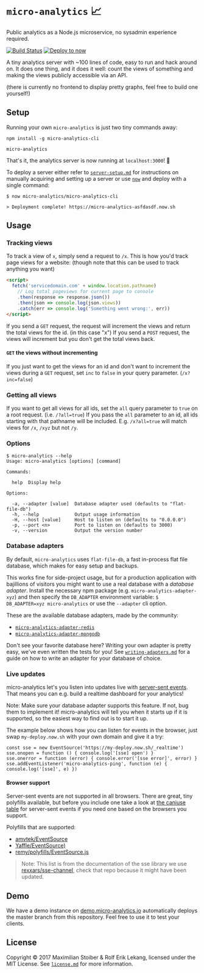 # `micro-analytics` 📈

Public analytics as a Node.js microservice, no sysadmin experience required.

[![Build Status](https://travis-ci.org/micro-analytics/micro-analytics-cli.svg?branch=master)](https://travis-ci.org/micro-analytics/micro-analytics-cli) [![Deploy to now](https://deploy.now.sh/static/button.svg)](https://deploy.now.sh/?repo=https://github.com/micro-analytics/micro-analytics-cli)


A tiny analytics server with ~100 lines of code, easy to run and hack around on. It does one thing, and it does it well: count the views of something and making the views publicly accessible via an API.

(there is currently no frontend to display pretty graphs, feel free to build one yourself!)

## Setup

Running your own `micro-analytics` is just two tiny commands away:

```
npm install -g micro-analytics-cli

micro-analytics
```

That's it, the analytics server is now running at `localhost:3000`! 🎉

To deploy a server either refer to [`server-setup.md`](./server-setup.md) for instructions on manually acquiring and setting up a server or use [`now`](https://now.sh) and deploy with a single command:

```
$ now micro-analytics/micro-analytics-cli

> Deployment complete! https://micro-analytics-asfdasdf.now.sh
```

## Usage

### Tracking views

To track a view of `x`, simply send a request to `/x`. This is how you'd track page views for a website: (though note that this can be used to track anything you want)

```HTML
<script>
  fetch('servicedomain.com' + window.location.pathname)
    // Log total pageviews for current page to console
    .then(response => response.json())
    .then(json => console.log(json.views))
    .catch(err => console.log('Something went wrong:', err))
</script>
```

If you send a `GET` request, the request will increment the views and return the total views for the id. (in this case "x") If you send a `POST` request, the views will increment but you don't get the total views back.

#### `GET` the views without incrementing

If you just want to get the views for an id and don't want to increment the views during a `GET` request, set `inc` to `false` in your query parameter. (`/x?inc=false`)

### Getting all views

If you want to get all views for all ids, set the `all` query parameter to `true` on a root request. (i.e. `/?all=true`) If you pass the `all` parameter to an id, all ids starting with that pathname will be included. E.g. `/x?all=true` will match views for `/x`, `/xyz` but not `/y`.

### Options

```
$ micro-analytics --help
Usage: micro-analytics [options] [command]

Commands:

  help  Display help

Options:

  -a, --adapter [value]  Database adapter used (defaults to "flat-file-db")
  -h, --help             Output usage information
  -H, --host [value]     Host to listen on (defaults to "0.0.0.0")
  -p, --port <n>         Port to listen on (defaults to 3000)
  -v, --version          Output the version number
```

### Database adapters

By default, `micro-analytics` uses `flat-file-db`, a fast in-process flat file database, which makes for easy setup and backups.

This works fine for side-project usage, but for a production application with bajillions of visitors you might want to use a real database with a _database adapter_. Install the necessary npm package (e.g. `micro-analytics-adapter-xyz`) and then specify the `DB_ADAPTER` environment variable: `$ DB_ADAPTER=xyz micro-analytics` or use the `--adapter` cli option.

These are the available database adapters, made by the community:

- [`micro-analytics-adapter-redis`](https://github.com/relekang/micro-analytics-adapter-redis)
- [`micro-analytics-adapter-mongodb`](https://github.com/esakkiraj/adapter-mongodb)

Don't see your favorite database here? Writing your own adapter is pretty easy, we've even written the tests for you! See [`writing-adapters.md`](writing-adapters.md) for a guide on how to write an adapter for your database of choice.

### Live updates

micro-analytics let's you listen into updates live with [server-sent events][].
That means you can e.g. build a realtime dashboard for your analytics!

Note: Make sure your database adapter supports this feature. If not, bug them to implement it!
micro-analytics will tell you when it starts up if it is supported, so the easiest way to find
out is to start it up.

The example below shows how you can listen for events in the browser, just swap
`my-deploy.now.sh` with your own domain and give it a try:

```es6
const sse = new EventSource('https://my-deploy.now.sh/_realtime')
sse.onopen = function () { console.log('[sse] open') }
sse.onerror = function (error) { console.error('[sse error]', error) }
sse.addEventListener('micro-analytics-ping', function (e) { console.log('[sse]', e) })
```

#### Browser support

Server-sent events are not supported in all browsers. There are great, tiny polyfills available, but before you include one take a look at [the caniuse table][] for server-sent events if you need one based on the browsers you support.

Polyfills that are supported:

* [amvtek/EventSource](https://github.com/amvtek/EventSource)
* [Yaffle/EventSource)](https://github.com/Yaffle/EventSource)
* [remy/polyfills/EventSource.js](https://github.com/remy/polyfills/blob/master/EventSource.js)

> Note: This list is from the documentation of the sse library we use [rexxars/sse-channel][], check that repo because it might have been updated.

[server-sent events]: https://developer.mozilla.org/en-US/docs/Web/API/Server-sent_events/Using_server-sent_events
[the caniuse table]: http://caniuse.com/#feat=eventsource
[rexxars/sse-channel]: https://github.com/rexxars/sse-channel

## Demo

We have a demo instance on [demo.micro-analytics.io](https://demo.micro-analytics.io/visited)
automatically deploys the master branch from this repository. Feel free to use it to test
your clients.

## License

Copyright ©️ 2017 Maximilian Stoiber & Rolf Erik Lekang, licensed under the MIT License. See [`license.md`](./license.md) for more information.
